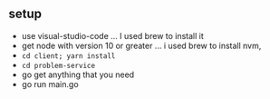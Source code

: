 ## setup
 - use visual-studio-code ... I used brew to install it
 - get node with version 10 or greater ... i used brew to install nvm,
 - `cd client; yarn install`
 - `cd problem-service`
 - go get anything that you need
 - go run main.go 
